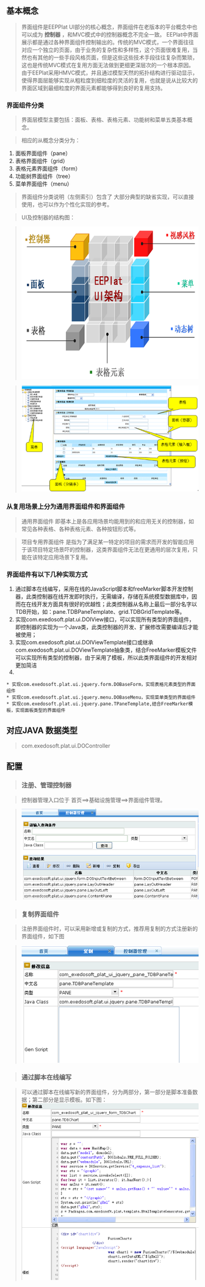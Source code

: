 ## 基本概念 ##

> 界面组件是EEPPlat UI部分的核心概念，界面组件在老版本的平台概念中也可以成为 **控制器** ，和MVC模式中的控制器概念不完全一致。 EEPlat中界面展示都是通过各种界面组件控制输出的。传统的MVC模式，一个界面往往对应一个独立的页面，由于业务的复杂性和多样性，这个页面很难复用，当然也有其他的一些手段风格页面，但是这些这些技术手段往往复杂而繁琐， 这也是传统MVC模式在复用方面无法做到更细更深层次的一个根本原因。由于EEPlat采用HMVC模式，并且通过模型天然的拓扑结构进行驱动显示，使得界面层能够实现从粗粒度到细粒度的灵活的复用，也就是说从比较大的界面区域到最细粒度的界面元素都能够得到良好的复用支持。


### 界面组件分类 ###

> 界面层模型主要包括：面板、表格、表格元素、功能树和菜单五类基本概念。

> 相应的从概念分类分为：
  1. 面板界面组件（pane）
  1. 表格界面组件（grid）
  1. 表格元素界面组件（form）
  1. 功能树界面组件（tree）
  1. 菜单界面组件（menu）

> 界面组件分类说明（左侧索引）包含了 大部分典型的缺省实现，可以直接使用，也可以作为个性化实现的参考。

> UI及控制器的结构图：

> <img src='imgs/yiyi_ui_archive.png' height='400px' />

> <img src='imgs/controller_ui.png' />




### 从复用场景上分为通用界面组件和界面组件 ###

> 通用界面组件 即基本上是各应用场景均能用到的和应用无关的控制器，如常见各种表格、各种表格元素、各种按钮形式等。

> 项目专用界面组件 是指为了满足某一特定的项目的需求而开发的智能应用于该项目特定场景吓的控制器，这类界面组件无法在更通用的层次复用，只能在该特定应用场景下复用。




### 界面组件有以下几种实现方式 ###

  1. 通过脚本在线编写，采用在线的JavaScript脚本和freeMarker脚本开发控制器，此类控制器在线开发即时执行，无需编译，存储在系统模型数据库中，因而在在线开发方面具有很好的优越性；此类控制器从名称上最后一部分名字以TDB开始，如：pane.TDBPaneTemplate、grid.TDBGridTemplate等。
  1. 实现com.exedosoft.plat.ui.DOIView接口，可以实现所有类型的界面组件，即控制器的实现为一个Java类，此类控制器的开发、扩展修改需要编译后才能被使用；
  1. 实现com.exedosoft.plat.ui.DOIViewTemplate接口或继承com.exedosoft.plat.ui.DOViewTemplate抽象类，结合FreeMarker模板文件可以实现所有类型的控制器，由于采用了模板，所以此类界面组件的开发相对更加简洁
  1. 
    * 实现com.exedosoft.plat.ui.jquery.form.DOBaseForm，实现表格元素类型的界面组件
    * 实现com.exedosoft.plat.ui.jquery.menu.DOBaseMenu，实现菜单类型的界面组件
    * 实现com.exedosoft.plat.ui.jquery.pane.TPaneTemplate,结合FreeMarker模板，实现面板类型的界面组件






## 对应JAVA 数据类型 ##
> com.exedosoft.plat.ui.DOController

## 配置 ##

> ### 注册、管理控制器 ###

> 控制器管理入口位于 首页==>基础设施管理==>界面组件管理。

> ![imgs/controller_manager.png](imgs/controller_manager.png)

> ### 复制界面组件 ###

> 注册界面组件时，可以采用新增或复制的方式，推荐用复制的方式注册新的界面组件，如下图

> ![imgs/controller_copy.png](imgs/controller_copy.png)

> ### 通过脚本在线编写 ###

> 可以通过脚本在线编写新的界面组件，分为两部分，第一部分是脚本准备数据；第二部分是显示模板。如下图：
> ![imgs/controller_write.png](imgs/controller_write.png)
